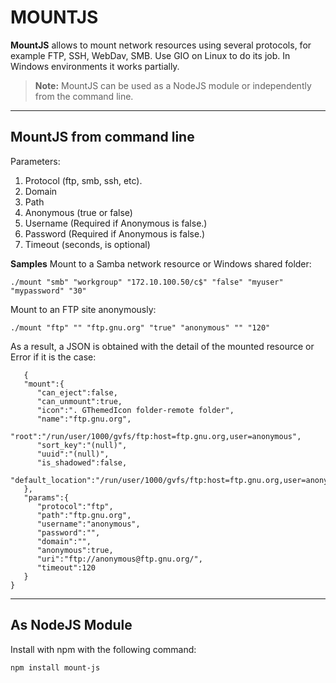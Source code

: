 MOUNTJS
===================


**MountJS** allows to mount network resources using several protocols, for example FTP, SSH, WebDav, SMB. Use GIO on Linux to do its job. In Windows environments it works partially.

> **Note:**
> MountJS can be used as a NodeJS module or independently from the command line.

----------


MountJS from command line
-------------
Parameters:

 1. Protocol (ftp, smb, ssh, etc).
 2. Domain
 3. Path
 4. Anonymous (true or false)
 5. Username (Required if Anonymous is false.)
 6. Password (Required if Anonymous is false.)
 7. Timeout (seconds, is optional)

**Samples**
Mount to a Samba network resource or Windows shared folder:

    ./mount "smb" "workgroup" "172.10.100.50/c$" "false" "myuser" "mypassword" "30"
 
Mount to an FTP site anonymously:

    ./mount "ftp" "" "ftp.gnu.org" "true" "anonymous" "" "120"
 

As a result, a JSON is obtained with the detail of the mounted resource or Error if it is the case:

       {
       "mount":{
          "can_eject":false,
          "can_unmount":true,
          "icon":". GThemedIcon folder-remote folder",
          "name":"ftp.gnu.org",      
          "root":"/run/user/1000/gvfs/ftp:host=ftp.gnu.org,user=anonymous",
          "sort_key":"(null)",
          "uuid":"(null)",
          "is_shadowed":false,   
          "default_location":"/run/user/1000/gvfs/ftp:host=ftp.gnu.org,user=anonymous"
       },
       "params":{
          "protocol":"ftp",
          "path":"ftp.gnu.org",
          "username":"anonymous",
          "password":"",
          "domain":"",
          "anonymous":true,
          "uri":"ftp://anonymous@ftp.gnu.org/",
          "timeout":120
       }
    }



-------------
As NodeJS Module
-------------
Install with npm with the following command:

    npm install mount-js


